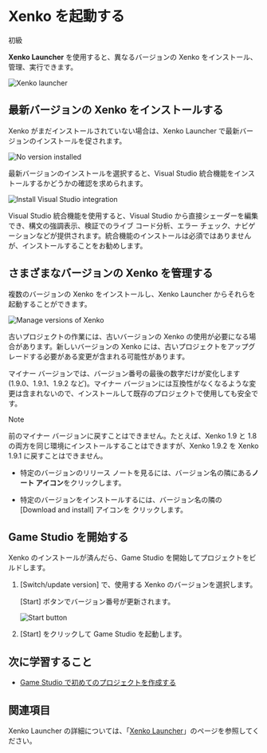 # Xenko を起動する

<span class="label label-doc-level">初級</span>

**Xenko Launcher** を使用すると、異なるバージョンの Xenko をインストール、管理、実行できます。

![Xenko launcher](media/xenko-launcher-interface.png)

## 最新バージョンの Xenko をインストールする

Xenko がまだインストールされていない場合は、Xenko Launcher で最新バージョンのインストールを促されます。

![No version installed](media/xenko-launcher-install-last-version.png)

最新バージョンのインストールを選択すると、Visual Studio 統合機能をインストールするかどうかの確認を求められます。

![Install Visual Studio integration](media/install-VS-plug-in-prompt.png)

Visual Studio 統合機能を使用すると、Visual Studio から直接シェーダーを編集でき、構文の強調表示、検証でのライブ コード分析、エラー チェック、ナビゲーションなどが提供されます。統合機能のインストールは必須ではありませんが、インストールすることをお勧めします。

## さまざまなバージョンの Xenko を管理する

複数のバージョンの Xenko をインストールし、Xenko Launcher からそれらを起動することができます。

![Manage versions of Xenko](media/xenko-launcher-various-versions.png)

古いプロジェクトの作業には、古いバージョンの Xenko の使用が必要になる場合があります。新しいバージョンの Xenko には、古いプロジェクトをアップグレードする必要がある変更が含まれる可能性があります。

マイナー バージョンでは、バージョン番号の最後の数字だけが変化します (1.9.0、1.9.1、1.9.2 など)。マイナー バージョンには互換性がなくなるような変更は含まれないので、インストールして既存のプロジェクトで使用しても安全です。

>[!NOTE]
>前のマイナー バージョンに戻すことはできません。たとえば、Xenko 1.9 と 1.8 の両方を同じ環境にインストールすることはできますが、Xenko 1.9.2 を Xenko 1.9.1 に戻すことはできません。

* 特定のバージョンのリリース ノートを見るには、バージョン名の隣にある**ノート アイコン**をクリックします。

* 特定のバージョンをインストールするには、バージョン名の隣の [Download and install] アイコンを
クリックします。

## Game Studio を開始する

Xenko のインストールが済んだら、Game Studio を開始してプロジェクトをビルドします。

1. [Switch/update version] で、使用する Xenko のバージョンを選択します。

   [Start] ボタンでバージョン番号が更新されます。

   ![Start button](media/xenko-launcher-start-button.png)

2. [Start] をクリックして Game Studio を起動します。

## 次に学習すること

* [Game Studio で初めてのプロジェクトを作成する](create-a-project.md)

## 関連項目

Xenko Launcher の詳細については、「[Xenko Launcher](../xenko-launcher/index.md)」のページを参照してください。
